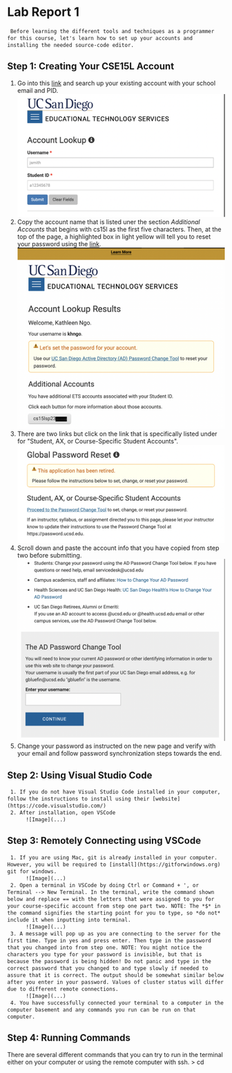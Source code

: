 # Lab Report 1 
     Before learning the different tools and techniques as a programmer for this course, let's learn how to set up your accounts and installing the needed source-code editor. 

## **Step 1: Creating Your CSE15L Account**
1. Go into this [link](https://sdacs.ucsd.edu/~icc/index.php) and search up your existing account with your school email and PID. 
   ![Image](15p1_1.png)
2. Copy the account name that is listed uner the section *Additional Accounts* that begins with cs15l as the first five characters. Then, at the top of the page, a highlighted box in light yellow will tell you to reset your password using the [link](https://sdacs.ucsd.edu/~icc/password.php).   
   ![Image](15p1_2.png)
3. There are two links but click on the link that is specifically listed under for "Student, AX, or Course-Specific Student Accounts". 
   ![Image](15p1_3.png)
4. Scroll down and paste the account info that you have copied from step two before submitting. 
   ![Image](15p1_4.png)
5. Change your password as instructed on the new page and verify with your email and follow password synchronization steps towards the end. 


## **Step 2: Using Visual Studio Code**
     1. If you do not have Visual Studio Code installed in your computer, follow the instructions to install using their [website](https://code.visualstudio.com/)
     2. After installation, open VSCode 
          ![Image](...) 


## **Step 3: Remotely Connecting using VSCode**
     1. If you are using Mac, git is already installed in your computer. However, you will be required to [install](https://gitforwindows.org) git for windows. 
          ![Image](...)
     2. Open a terminal in VSCode by doing Ctrl or Command + ', or Terminal --> New Terminal. In the terminal, write the command shown below and replace == with the letters that were assigned to you for your course-specific account from step one part two. NOTE: The *$* in the command signifies the starting point for you to type, so *do not* include it when inputting into terminal. 
          ![Image](...)
     3. A message will pop up as you are connecting to the server for the first time. Type in yes and press enter. Then type in the password that you changed into from step one. NOTE: You might notice the characters you type for your password is invisible, but that is because the password is being hidden! Do not panic and type in the correct password that you changed to and type slowly if needed to assure that it is correct. The output should be somewhat similar below after you enter in your password. Values of cluster status will differ due to different remote connections. 
          ![Image](...) 
     4. You have successfully connected your terminal to a computer in the computer basement and any commands you run can be run on that computer. 
     

## **Step 4: Running Commands**
There are several different commands that you can try to run in the terminal either on your computer or using the remote computer with ssh. 
     > cd 
